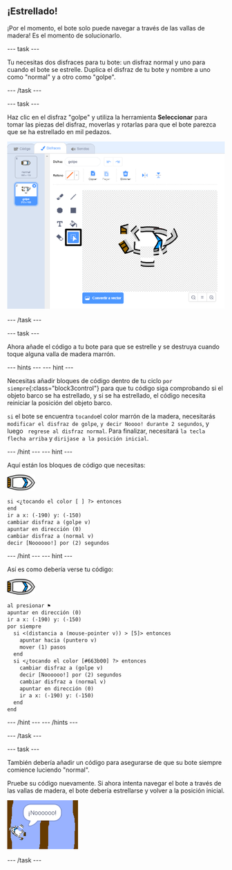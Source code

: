 ## ¡Estrellado!

¡Por el momento, el bote solo puede navegar a través de las vallas de madera! Es el momento de solucionarlo.

\--- task \---

Tu necesitas dos disfraces para tu bote: un disfraz normal y uno para cuando el bote se estrelle. Duplica el disfraz de tu bote y nombre a uno como "normal" y a otro como "golpe".

\--- /task \---

\--- task \---

Haz clic en el disfraz "golpe" y utiliza la herramienta **Seleccionar** para tomar las piezas del disfraz, moverlas y rotarlas para que el bote parezca que se ha estrellado en mil pedazos.

![captura de pantalla](images/boat-hit-costume-annotated.png)

\--- /task \---

\--- task \---

Ahora añade el código a tu bote para que se estrelle y se destruya cuando toque alguna valla de madera marrón.

\--- hints \--- \--- hint \---

Necesitas añadir bloques de código dentro de tu ciclo `por siempre`{:class="block3control"} para que tu código siga comprobando si el objeto barco se ha estrellado, y si se ha estrellado, el código necesita reiniciar la posición del objeto barco.

`si` el bote se encuentra `tocando`el color marrón de la madera, necesitarás `modificar el disfraz de golpe`, ` y decir Noooo! durante 2 segundos `, y luego ` regrese al disfraz normal`. Para finalizar, necesitará `la tecla flecha arriba` y `dirijase a la posición inicial`.

\--- /hint \--- \--- hint \---

Aquí están los bloques de código que necesitas:

![objeto-bote](images/boat_resize.png)

```blocks3
si <¿tocando el color [ ] ?> entonces
end
ir a x: (-190) y: (-150)
cambiar disfraz a (golpe v)
apuntar en dirección (0)
cambiar disfraz a (normal v)
decir [Noooooo!] por (2) segundos
```

\--- /hint \--- \--- hint \---

Así es como debería verse tu código:

![objeto-bote](images/boat_resize.png)

```blocks3
al presionar ⚑
apuntar en dirección (0)
ir a x: (-190) y: (-150)
por siempre 
  si <(distancia a (mouse-pointer v)) > [5]> entonces 
    apuntar hacia (puntero v)
    mover (1) pasos
  end
  si <¿tocando el color [#663b00] ?> entonces 
    cambiar disfraz a (golpe v)
    decir [Noooooo!] por (2) segundos
    cambiar disfraz a (normal v)
    apuntar en dirección (0)
    ir a x: (-190) y: (-150)
  end
end
```

\--- /hint \--- \--- /hints \---

\--- /task \---

\--- task \---

También debería añadir un código para asegurarse de que su bote siempre comience luciendo "normal".

Pruebe su código nuevamente. Si ahora intenta navegar el bote a través de las vallas de madera, el bote debería estrellarse y volver a la posición inicial.

![captura de pantalla](images/boat-crash.png)

\--- /task \---